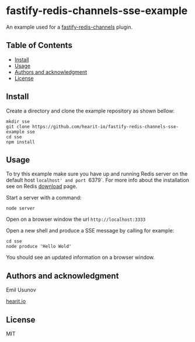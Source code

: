# fastify-redis-channels-sse-example

An example used for a [fastify-redis-channels](https://github.com/hearit-io/fastify-redis-channels) plugin. 

## Table of Contents

* [Install](#install)
* [Usage](#usage)
* [Authors and acknowledgment](#authors-and-acknowledgment)
* [License](#license)

## Install

Create a directory and clone the example repository as shown bellow:

```shell
mkdir sse
git clone https://github.com/hearit-io/fastify-redis-channels-sse-example sse
cd sse
npm install
```

## Usage

To try this example make sure you have up and running Redis server on the default host `localhost' and port `6379`. For more info about the installation see on Redis [download](https://redis.io/download) page.

Start a server with a command:

```shell
node server
```

Open on a browser window the url `http://localhost:3333`

Open a new shell and produce a SSE message by calling for example:

```shell
cd sse
node produce 'Hello Wold'
```

You should see an updated information on a browser window.


## Authors and acknowledgment

Emil Usunov

[hearit.io](https://hearit.io)

## License

MIT
